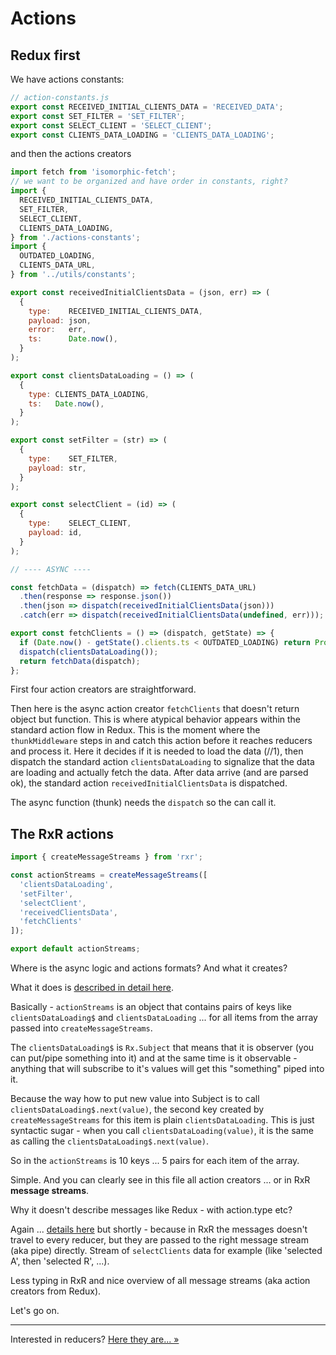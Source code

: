 # Actions

## Redux first

We have actions constants:

```javascript
// action-constants.js
export const RECEIVED_INITIAL_CLIENTS_DATA = 'RECEIVED_DATA';
export const SET_FILTER = 'SET_FILTER';
export const SELECT_CLIENT = 'SELECT_CLIENT';
export const CLIENTS_DATA_LOADING = 'CLIENTS_DATA_LOADING';
```

and then the actions creators

```javascript
import fetch from 'isomorphic-fetch';
// we want to be organized and have order in constants, right?
import {
  RECEIVED_INITIAL_CLIENTS_DATA,
  SET_FILTER,
  SELECT_CLIENT,
  CLIENTS_DATA_LOADING,
} from './actions-constants';
import {
  OUTDATED_LOADING,
  CLIENTS_DATA_URL,
} from '../utils/constants';

export const receivedInitialClientsData = (json, err) => (
  {
    type:    RECEIVED_INITIAL_CLIENTS_DATA,
    payload: json,
    error:   err,
    ts:      Date.now(),
  }
);

export const clientsDataLoading = () => (
  {
    type: CLIENTS_DATA_LOADING,
    ts:   Date.now(),
  }
);

export const setFilter = (str) => (
  {
    type:    SET_FILTER,
    payload: str,
  }
);

export const selectClient = (id) => (
  {
    type:    SELECT_CLIENT,
    payload: id,
  }
);

// ---- ASYNC ----

const fetchData = (dispatch) => fetch(CLIENTS_DATA_URL)
  .then(response => response.json())
  .then(json => dispatch(receivedInitialClientsData(json)))
  .catch(err => dispatch(receivedInitialClientsData(undefined, err)));

export const fetchClients = () => (dispatch, getState) => {
  if (Date.now() - getState().clients.ts < OUTDATED_LOADING) return Promise.resolve(); //1
  dispatch(clientsDataLoading());
  return fetchData(dispatch);
};
```

First four action creators are straightforward.

Then here is the async action creator `fetchClients` that doesn't return object but function. This is where atypical behavior appears within the standard action flow in Redux. This is the moment where the `thunkMiddleware` steps in and catch this action before it reaches reducers and process it. Here it decides if it is needed to load the data (//1), then dispatch the standard action `clientsDataLoading` to signalize that the data are loading and actually fetch the data. After data arrive (and are parsed ok), the standard action `receivedInitialClientsData` is dispatched.

The async function (thunk) needs the `dispatch` so the can call it.


## The RxR actions

```javascript
import { createMessageStreams } from 'rxr';

const actionStreams = createMessageStreams([
  'clientsDataLoading',
  'setFilter',
  'selectClient',
  'receivedClientsData',
  'fetchClients'
]);

export default actionStreams;
```

Where is the async logic and actions formats? And what it creates?

What it does is [described in detail here](https://dacz.github.io/rxr/docs/basics/ActionsStreams.html).

Basically - `actionStreams` is an object that contains pairs of keys like `clientsDataLoading$` and `clientsDataLoading` ... for all items from the array passed into `createMessageStreams`.

The `clientsDataLoading$` is `Rx.Subject` that means that it is observer (you can put/pipe something into it) and at the same time is it observable - anything that will subscribe to it's values will get this "something" piped into it.

Because the way how to put new value into Subject is to call `clientsDataLoading$.next(value)`, the second key created by `createMessageStreams` for this item is plain `clientsDataLoading`. This is just syntactic sugar - when you call `clientsDataLoading(value)`, it is the same as calling the `clientsDataLoading$.next(value)`.

So in the `actionStreams` is 10 keys ... 5 pairs for each item of the array.

Simple. And you can clearly see in this file all action creators ... or in RxR **message streams**.

Why it doesn't describe messages like Redux - with action.type etc?

Again ... [details here](https://dacz.github.io/rxr/docs/basics/ActionsStreams.html) but shortly - because in RxR the messages doesn't travel to every reducer, but they are passed to the right message stream (aka pipe) directly. Stream of `selectClients` data for example (like 'selected A', then 'selected R', ...).

Less typing in RxR and nice overview of all message streams (aka action creators from Redux).

Let's go on.

---

Interested in reducers? [Here they are... &raquo;](./reducer.md)
